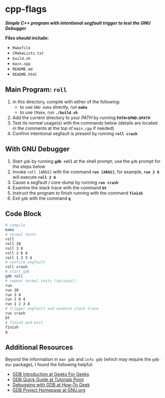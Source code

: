 # cpp-flags
***Simple C++ program with intentional segfault trigger to test the GNU Debugger***

**Files should include:**  
- `Makefile`  
- `CMakeLists.txt`  
- `build.sh`  
- `main.cpp`  
- `README.md`  
- `README.html`  

## Main Program: `roll`

1. In this directory, compile with either of the following:  
   - to use `GNU make` directly, run **`make`**  
   - to use `CMake`, run **`./build.sh`**  
2. Add the current directory to your *PATH* by running **`PATH=$PWD:$PATH`**  
3. Test its normal usage(s) with the commands below (details are located in the comments at the top of `main.cpp` if needed)  
4. Confirm intentional segfault is present by running **`roll crash`**  

## With GNU Debugger

1. Start `gdb` by running **`gdb roll`** at the shell prompt; use the `gdb` prompt for the steps below
2. Invoke `roll [ARGS]` with the command **`run [ARGS]`**;
     for example, **`run 2 6`** will execute **`roll 2 6`**  
3. Cause a segfault / core-dump by running **`run crash`**  
4. Examine the stack trace with the command **`bt`**  
5. Instruct the program to finish running with the command **`finish`**  
6. Exit `gdb` with the command **`q`**  

## Code Block

```bash
# compile
make
# normal tests
roll
roll 20
roll 3 8
roll 2 6 4
roll 1 2 3 4
# confirm segfault
roll crash
# start gdb
gdb roll
# repeat normal tests (optional)
run
run 20
run 3 8
run 2 6 4
run 1 2 3 4
# trigger segfault and examine stack trace
run crash
bt
# finish and exit
finish
q
```

## Additional Resources

Beyond the information in `man gdb` and `info gdb` (which may require the `gdb-doc` package), I found the following helpful:  
- [GDB Introduction at Geeks For Geeks](https://www.geeksforgeeks.org/gdb-step-by-step-introduction/)  
- [GDB Quick Guide at Tutorials Point](https://www.tutorialspoint.com/gnu_debugger/gdb_quick_guide.htm)  
- [Debugging with GDB at How-To Geek](https://www.howtogeek.com/devops/debugging-with-gdb-getting-started/)  
- [GDB Project Homepage at GNU.org](https://www.sourceware.org/gdb/)  

